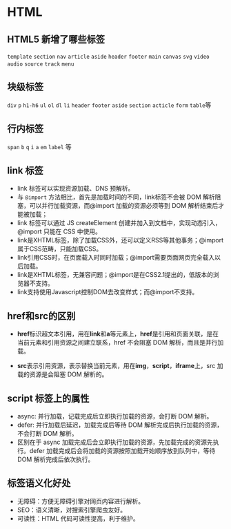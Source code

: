 # HTML

## HTML5 新增了哪些标签

`template` `section` `nav` `article` `aside` `header` `footer` `main` `canvas` `svg` `video` `audio` `source` `track` `menu`

## 块级标签

`div` `p` `h1-h6` `ul` `ol` `dl` `li` `header` `footer` `aside` `section` `acticle` `form` `table`等

## 行内标签

`span` `b` `q` `i` `a` `em` `label` 等

## link 标签

- link 标签可以实现资源加载、DNS 预解析。
- 与 `@import` 方法相比，首先是加载时间的不同，link标签不会被 DOM 解析阻塞，可以并行加载资源，而@import 加载的资源必须等到 DOM 解析结束后才能被加载；
- link 标签可以通过 JS createElement 创建并加入到文档中，实现动态引入，@import 只能在 CSS 中使用。
- link是XHTML标签，除了加载CSS外，还可以定义RSS等其他事务；@import属于CSS范畴，只能加载CSS。
- link引用CSS时，在页面载入时同时加载；@import需要页面网页完全载入以后加载。
- link是XHTML标签，无兼容问题；@import是在CSS2.1提出的，低版本的浏览器不支持。
- link支持使用Javascript控制DOM去改变样式；而@import不支持。

## href和src的区别

- **href**标识超文本引用，用在**link**和**a**等元素上，**href**是引用和页面关联，是在当前元素和引用资源之间建立联系，href 不会阻塞 DOM 解析，而且是并行加载。

- **src**表示引用资源，表示替换当前元素，用在**img**，**script**，**iframe**上，src 加载的资源是会阻塞 DOM 解析的。

## script 标签上的属性

- async: 并行加载，记载完成后立即执行加载的资源，会打断 DOM 解析。
- defer: 并行加载后延迟，加载完成后等待 DOM 解析完成后执行加载的资源，不会打断 DOM 解析。
- 区别在于 async 加载完成后会立即执行加载的资源，先加载完成的资源先执行。defer 加载完成后会将加载的资源按照加载开始顺序放到队列中，等待 DOM 解析完成后依次执行。

## 标签语义化好处

- 无障碍：方便无障碍引擎对网页内容进行解析。
- SEO：语义清晰，对搜索引擎爬虫友好。
- 可读性：HTML 代码可读性提高，利于维护。

